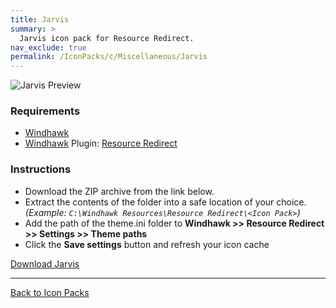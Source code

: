 ```yaml
---
title: Jarvis
summary: >
  Jarvis icon pack for Resource Redirect.
nav_exclude: true
permalink: /IconPacks/c/Miscellaneous/Jarvis
---
```


![Jarvis Preview](https://gitlab.com/the-back-room/windhawk/resource-redirect/jarvis/-/raw/main/Extras/Preview.bmp)

### Requirements

- [Windhawk](https://windhawk.net/)
- [Windhawk](https://windhawk.net/) Plugin: [Resource Redirect](https://windhawk.net/mods/icon-resource-redirect)

### Instructions

 - Download the ZIP archive from the link below.
 - Extract the contents of the folder into a safe location of your choice. *(Example: `C:\Windhawk Resources\Resource Redirect\<Icon Pack>`)*
 - Add the path of the theme.ini folder to **Windhawk >> Resource Redirect >> Settings >> Theme paths**
 - Click the **Save settings** button and refresh your icon cache

<a href="https://gitlab.com/the-back-room/windhawk/resource-redirect/jarvis/-/archive/main/jarvis-main.zip" class="btn btn--primary btn--lg" target="_blank" rel="noopener noreferrer">Download Jarvis</a>

---

<a href="/IconPacks" class="btn btn--secondary btn--sm">Back to Icon Packs</a>